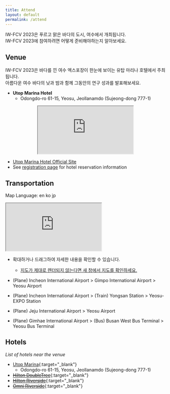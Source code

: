 ```yaml
---
title: Attend
layout: default
permalink: /attend
---
```


IW-FCV 2023은 푸르고 맑은 바다의 도시, 여수에서 개최됩니다.  
IW-FCV 2023에 참여하려면 어떻게 준비해야하는지 알아보세요.  

## Venue
IW-FCV 2023은 바다를 낀 여수 엑스포장이 한눈에 보이는 유탑 마리나 호텔에서 주최됩니다.  
아름다운 여수 바다의 낮과 밤과 함께 그동안의 연구 성과를 발표해보세요.

* **Utop Marina Hotel**  
  * Odongdo-ro 61-15, Yeosu, Jeollanamdo (Sujeong-dong 777-1)  

<div style="text-align: center;"><iframe class="round-border embed-wrapper" src="https://www.google.com/maps/embed?pb=!1m18!1m12!1m3!1d26229.02703434233!2d127.73482546942918!3d34.73976050869272!2m3!1f0!2f0!3f0!3m2!1i1024!2i768!4f13.1!3m3!1m2!1s0x356dd92970360325%3A0xb657528636c2a2a1!2z7Jyg7YOR66eI66as64KY7Zi47YWUJuumrOyhsO2KuA!5e0!3m2!1sko!2skr!4v1653881007965!5m2!1sko!2skr" allowfullscreen="" loading="lazy" referrerpolicy="no-referrer-when-downgrade"></iframe></div>

* [Utop Marina Hotel Official Site](https://www.utopmarina.com/view/index.do?SS_SVC_LANG_CODE=ENG)  
* See [registration page](/registration#hotel-registration) for hotel reservation information

## Transportation
<div style="margin-top: 1em;"></div><!-- for margin -->
<div class="map-wrapper">
  <p class="left">Map Language: <span class="pseudo-a" onclick="changeIframeEmbedSrc('en')">en</span> <span class="pseudo-a" onclick="changeIframeEmbedSrc('ko')">ko</span> <span class="pseudo-a" onclick="changeIframeEmbedSrc('jp')">jp</span></p>
  <iframe id="transportation__map" class="map-iframe" src="https://www.figma.com/embed?embed_host=share&url=https%3A%2F%2Fwww.figma.com%2Ffile%2F6PCYyp6I4ZlIjHlibLLq1Y%2FTransition%3Fnode-id%3D4%253A60" allowfullscreen></iframe>
</div>
<script src="/assets/js/mapChanger.js"></script>

* 확대하거나 드래그하여 자세한 내용을 확인할 수 있습니다.
  * [지도가 제대로 렌더되지 않는다면 새 창에서 지도를 확인하세요.](https://www.figma.com/file/6PCYyp6I4ZlIjHlibLLq1Y?node-id=4:60)

* (Plane) Incheon International Airport > Gimpo International Airport > Yeosu Airport
* (Plane) Incheon International Airport > (Train) Yongsan Station > Yeosu-EXPO Station
* (Plane) Jeju International Airport > Yeosu Airport
* (Plane) Gimhae International Airport > (Bus) Busan West Bus Terminal > Yeosu Bus Terminal

## Hotels

_List of hotels near the venue_

* [Utop Marina](https://www.utopmarina.com/view/index.do?SS_SVC_LANG_CODE=ENG){:target="_blank"}
   * Odongdo-ro 61-15, Yeosu, Jeollanamdo (Sujeong-dong 777-1)
* [~~Hilton DoubleTree~~](#){:target="_blank"}
* [~~Hilton Riverside~~](#){:target="_blank"}
* [~~Omni Riverside~~](#){:target="_blank"}

